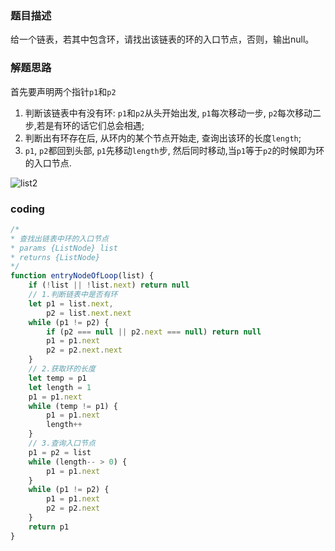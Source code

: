 ### 题目描述

给一个链表，若其中包含环，请找出该链表的环的入口节点，否则，输出null。

### 解题思路

首先要声明两个指针`p1`和`p2`

1. 判断该链表中有没有环: `p1`和`p2`从头开始出发, `p1`每次移动一步, `p2`每次移动二步,若是有环的话它们总会相遇;
2. 判断出有环存在后, 从环内的某个节点开始走, 查询出该环的长度`length`;
3. `p1`, `p2`都回到头部, `p1`先移动`length`步, 然后同时移动,当`p1`等于`p2`的时候即为环的入口节点.

![list2](https://hexo-blog-1256114407.cos.ap-shenzhen-fsi.myqcloud.com/list2.png)

### coding

```javascript
/*
* 查找出链表中环的入口节点
* params {ListNode} list
* returns {ListNode}	
*/
function entryNodeOfLoop(list) {
    if (!list || !list.next) return null
  	// 1.判断链表中是否有环
    let p1 = list.next,
        p2 = list.next.next
    while (p1 != p2) {
        if (p2 === null || p2.next === null) return null
        p1 = p1.next
        p2 = p2.next.next
    }
  	// 2.获取环的长度
    let temp = p1
    let length = 1
    p1 = p1.next
    while (temp != p1) {
        p1 = p1.next
        length++
    }
  	// 3.查询入口节点
    p1 = p2 = list
    while (length-- > 0) {
        p1 = p1.next
    }
    while (p1 != p2) {
        p1 = p1.next
        p2 = p2.next
    }
    return p1
}
```

